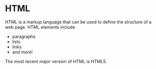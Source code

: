 # HTML

HTML is a markup language that can be used to define the structure of a web page. HTML elements include

* paragraphs
* lists
* links
* and more!

The most recent major version of HTML is HTML5.
